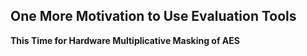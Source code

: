 ## **One More Motivation to Use Evaluation Tools**
**This Time for Hardware Multiplicative Masking of AES**
